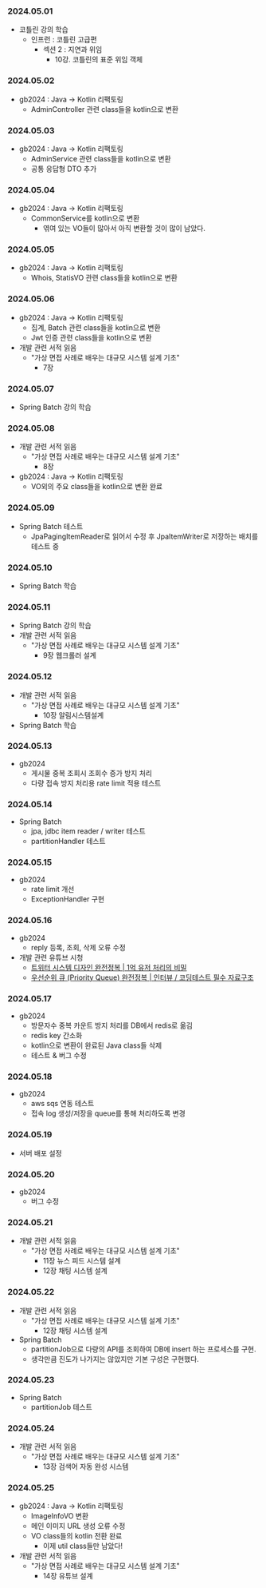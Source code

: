 ### 2024.05.01
- 코틀린 강의 학습
  - 인프런 : 코틀린 고급편
    - 섹션 2 : 지연과 위임
      - 10강. 코틀린의 표준 위임 객체

### 2024.05.02
- gb2024 : Java -> Kotlin 리팩토링
  - AdminController 관련 class들을 kotlin으로 변환

### 2024.05.03
- gb2024 : Java -> Kotlin 리팩토링
  - AdminService 관련 class들을 kotlin으로 변환
  - 공통 응답형 DTO 추가

### 2024.05.04
- gb2024 : Java -> Kotlin 리팩토링
  - CommonService를 kotlin으로 변환
    - 엮여 있는 VO들이 많아서 아직 변환할 것이 많이 남았다.

### 2024.05.05
- gb2024 : Java -> Kotlin 리팩토링
  - Whois, StatisVO 관련 class들을 kotlin으로 변환

### 2024.05.06
- gb2024 : Java -> Kotlin 리팩토링
  - 집계, Batch 관련 class들을 kotlin으로 변환
  - Jwt 인증 관련 class들을 kotlin으로 변환
- 개발 관련 서적 읽음
  - "가상 면접 사례로 배우는 대규모 시스템 설계 기초"
    - 7장

### 2024.05.07
- Spring Batch 강의 학습

### 2024.05.08
- 개발 관련 서적 읽음
  - "가상 면접 사례로 배우는 대규모 시스템 설계 기초"
    - 8장
- gb2024 : Java -> Kotlin 리팩토링
  - VO외의 주요 class들을 kotlin으로 변환 완료

### 2024.05.09
- Spring Batch 테스트
  - JpaPagingItemReader로 읽어서 수정 후 JpaItemWriter로 저장하는 배치를 테스트 중

### 2024.05.10
- Spring Batch 학습

### 2024.05.11
- Spring Batch 강의 학습
- 개발 관련 서적 읽음
  - "가상 면접 사례로 배우는 대규모 시스템 설계 기초"
    - 9장 웹크롤러 설계

### 2024.05.12
- 개발 관련 서적 읽음
  - "가상 면접 사례로 배우는 대규모 시스템 설계 기초"
    - 10장 알림시스템설계
- Spring Batch 학습

### 2024.05.13
- gb2024
  - 게시물 중복 조회시 조회수 증가 방지 처리
  - 다량 접속 방지 처리용 rate limit 적용 테스트

### 2024.05.14
- Spring Batch
  - jpa, jdbc item reader / writer 테스트
  - partitionHandler 테스트

### 2024.05.15
- gb2024
  - rate limit 개선
  - ExceptionHandler 구현

### 2024.05.16
- gb2024
  - reply 등록, 조회, 삭제 오류 수정
- 개발 관련 유튜브 시청
  - [트위터 시스템 디자인 완전정복 | 1억 유저 처리의 비밀](https://youtu.be/6QwqtdBx0oE?si=Z_kdH7c63qT7AwcT)
  - [우선순위 큐 (Priority Queue) 완전정복 | 인터뷰 / 코딩테스트 필수 자료구조](https://youtu.be/lBjTv-rGTf4?si=aCdz5WbrStu_qaUO)

### 2024.05.17
- gb2024
  - 방문자수 중복 카운트 방지 처리를 DB에서 redis로 옮김
  - redis key 간소화
  - kotlin으로 변환이 완료된 Java class들 삭제
  - 테스트 & 버그 수정

### 2024.05.18
- gb2024
  - aws sqs 연동 테스트
  - 접속 log 생성/저장을 queue를 통해 처리하도록 변경

### 2024.05.19
- 서버 배포 설정

### 2024.05.20
- gb2024
  - 버그 수정

### 2024.05.21
- 개발 관련 서적 읽음
  - "가상 면접 사례로 배우는 대규모 시스템 설계 기초"
    - 11장 뉴스 피드 시스템 설계
    - 12장 채팅 시스템 설계

### 2024.05.22
- 개발 관련 서적 읽음
  - "가상 면접 사례로 배우는 대규모 시스템 설계 기초"
    - 12장 채팅 시스템 설계
- Spring Batch
  - partitionJob으로 다량의 API를 조회하여 DB에 insert 하는 프로세스를 구현.
  - 생각만큼 진도가 나가지는 않았지만 기본 구성은 구현했다.

### 2024.05.23
- Spring Batch
  - partitionJob 테스트

### 2024.05.24
- 개발 관련 서적 읽음
  - "가상 면접 사례로 배우는 대규모 시스템 설계 기초"
    - 13장 검색어 자동 완성 시스템

### 2024.05.25
- gb2024 : Java -> Kotlin 리팩토링
  - ImageInfoVO 변환
  - 메인 이미지 URL 생성 오류 수정
  - VO class들의 kotlin 전환 완료
    - 이제 util class들만 남았다!
- 개발 관련 서적 읽음
  - "가상 면접 사례로 배우는 대규모 시스템 설계 기초"
    - 14장 유튜브 설계

